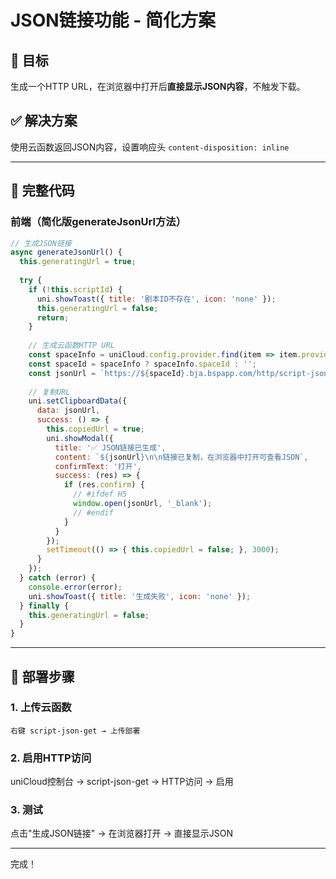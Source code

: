 # JSON链接功能 - 简化方案

## 🎯 目标
生成一个HTTP URL，在浏览器中打开后**直接显示JSON内容**，不触发下载。

## ✅ 解决方案

使用云函数返回JSON内容，设置响应头 `content-disposition: inline`

---

## 📝 完整代码

### 前端（简化版generateJsonUrl方法）

```javascript
// 生成JSON链接
async generateJsonUrl() {
  this.generatingUrl = true;
  
  try {
    if (!this.scriptId) {
      uni.showToast({ title: '剧本ID不存在', icon: 'none' });
      this.generatingUrl = false;
      return;
    }
    
    // 生成云函数HTTP URL
    const spaceInfo = uniCloud.config.provider.find(item => item.provider === 'aliyun');
    const spaceId = spaceInfo ? spaceInfo.spaceId : '';
    const jsonUrl = `https://${spaceId}.bja.bspapp.com/http/script-json-get?script_id=${this.scriptId}`;
    
    // 复制URL
    uni.setClipboardData({
      data: jsonUrl,
      success: () => {
        this.copiedUrl = true;
        uni.showModal({
          title: '✅ JSON链接已生成',
          content: `${jsonUrl}\n\n链接已复制，在浏览器中打开可查看JSON`,
          confirmText: '打开',
          success: (res) => {
            if (res.confirm) {
              // #ifdef H5
              window.open(jsonUrl, '_blank');
              // #endif
            }
          }
        });
        setTimeout(() => { this.copiedUrl = false; }, 3000);
      }
    });
  } catch (error) {
    console.error(error);
    uni.showToast({ title: '生成失败', icon: 'none' });
  } finally {
    this.generatingUrl = false;
  }
}
```

---

## 🚀 部署步骤

### 1. 上传云函数
```
右键 script-json-get → 上传部署
```

### 2. 启用HTTP访问
uniCloud控制台 → script-json-get → HTTP访问 → 启用

### 3. 测试
点击"生成JSON链接" → 在浏览器打开 → 直接显示JSON

---

完成！

